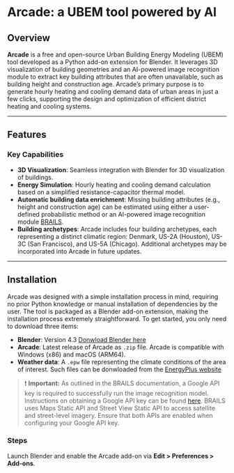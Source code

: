 # Arcade: a UBEM tool powered by AI

## Overview
**Arcade** is a free and open-source Urban Building Energy Modeling (UBEM) tool developed as a Python add-on extension for Blender. It leverages 3D visualization of building geometries and an AI-powered image recognition module to extract key building attributes that are often unavailable, such as building height and construction age. Arcade’s primary purpose is to generate hourly heating and cooling demand data of urban areas in just a few clicks, supporting the design and optimization of efficient district heating and cooling systems.

---

## Features
### Key Capabilities
- **3D Visualization**: Seamless integration with Blender for 3D visualization of buildings.
- **Energy Simulation**: Hourly heating and cooling demand calculation based on a simplified resistance-capacitor thermal model.
- **Automatic building data enrichment**: Missing building attributes (e.g., height and construction age) can be estimated using either a user-defined probabilistic method or an AI-powered image recognition module [BRAILS](https://nheri-simcenter.github.io/BRAILS-Documentation/index.html).
- **Building archetypes**: Arcade includes four building archetypes, each representing a distinct climatic region: Denmark, US-2A (Houston), US-3C (San Francisco), and US-5A (Chicago). Additional archetypes may be incorporated into Arcade in future updates.

---

## Installation
Arcade was designed with a simple installation process in mind, requiring no prior Python knowledge or manual installation of dependencies by the user. The tool is packaged as a Blender add-on extension, making the installation process extremely straightforward. To get started, you only need to download three items:

- **Blender**: Version 4.3 [Donwload Blender here](https://blender.org)
- **Arcade**: Latest release of Arcade as `.zip` file. Arcade is compatible with Windows (x86) and macOS (ARM64).
- **Weather data**: A `.epw` file representing the climate conditions of the area of interest. Such files can be donwloaded from the [EnergyPlus website](https://energyplus.net/weather)

> ❗ **Important:** As outlined in the BRAILS documentation, a Google API key is required to successfully run the image recognition model. Instructions on obtaining a Google API key can be found [here](https://developers.google.com/maps/documentation/embed/get-api-key). BRAILS uses Maps Static API and Street View Static API to access satellite and street-level imagery. Ensure that both APIs are enabled when configuring your Google API key.
>

### Steps
Launch Blender and enable the Arcade add-on via **Edit > Preferences > Add-ons**.

